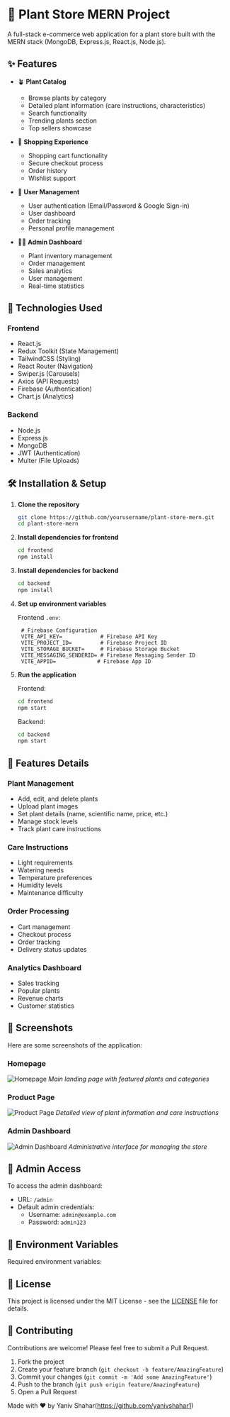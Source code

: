 # 🌿 Plant Store MERN Project

A full-stack e-commerce web application for a plant store built with the MERN stack (MongoDB, Express.js, React.js, Node.js).

## ✨ Features

- 🪴 **Plant Catalog**
  - Browse plants by category
  - Detailed plant information (care instructions, characteristics)
  - Search functionality
  - Trending plants section
  - Top sellers showcase

- 🛒 **Shopping Experience**
  - Shopping cart functionality
  - Secure checkout process
  - Order history
  - Wishlist support

- 👤 **User Management**
  - User authentication (Email/Password & Google Sign-in)
  - User dashboard
  - Order tracking
  - Personal profile management

- 👨‍💼 **Admin Dashboard**
  - Plant inventory management
  - Order management
  - Sales analytics
  - User management
  - Real-time statistics

## 🚀 Technologies Used

### Frontend
- React.js
- Redux Toolkit (State Management)
- TailwindCSS (Styling)
- React Router (Navigation)
- Swiper.js (Carousels)
- Axios (API Requests)
- Firebase (Authentication)
- Chart.js (Analytics)

### Backend
- Node.js
- Express.js
- MongoDB
- JWT (Authentication)
- Multer (File Uploads)

## 🛠️ Installation & Setup

1. **Clone the repository**
   ```bash
   git clone https://github.com/yourusername/plant-store-mern.git
   cd plant-store-mern
   ```

2. **Install dependencies for frontend**
   ```bash
   cd frontend
   npm install
   ```

3. **Install dependencies for backend**
   ```bash
   cd backend
   npm install
   ```

4. **Set up environment variables**
   
   Frontend `.env`:
   ```env
    # Firebase Configuration
    VITE_API_KEY=            # Firebase API Key
    VITE_PROJECT_ID=         # Firebase Project ID
    VITE_STORAGE_BUCKET=     # Firebase Storage Bucket
    VITE_MESSAGING_SENDERID= # Firebase Messaging Sender ID
    VITE_APPID=             # Firebase App ID
    ```


5. **Run the application**

   Frontend:
   ```bash
   cd frontend
   npm start
   ```

   Backend:
   ```bash
   cd backend
   npm start
   ```

## 🌱 Features Details

### Plant Management
- Add, edit, and delete plants
- Upload plant images
- Set plant details (name, scientific name, price, etc.)
- Manage stock levels
- Track plant care instructions

### Care Instructions
- Light requirements
- Watering needs
- Temperature preferences
- Humidity levels
- Maintenance difficulty

### Order Processing
- Cart management
- Checkout process
- Order tracking
- Delivery status updates

### Analytics Dashboard
- Sales tracking
- Popular plants
- Revenue charts
- Customer statistics

## 📱 Screenshots

Here are some screenshots of the application:

### Homepage
![Homepage](path-to-homepage-screenshot.jpg)
*Main landing page with featured plants and categories*

### Product Page
![Product Page](path-to-product-screenshot.jpg)
*Detailed view of plant information and care instructions*

### Admin Dashboard
![Admin Dashboard](path-to-admin-screenshot.jpg)
*Administrative interface for managing the store*

## 🔑 Admin Access

To access the admin dashboard:
- URL: `/admin`
- Default admin credentials:
  - Username: `admin@example.com`
  - Password: `admin123`

## 🔧 Environment Variables

Required environment variables:


## 📄 License

This project is licensed under the MIT License - see the [LICENSE](LICENSE) file for details.

## 👥 Contributing

Contributions are welcome! Please feel free to submit a Pull Request.

1. Fork the project
2. Create your feature branch (`git checkout -b feature/AmazingFeature`)
3. Commit your changes (`git commit -m 'Add some AmazingFeature'`)
4. Push to the branch (`git push origin feature/AmazingFeature`)
5. Open a Pull Request


Made with ❤️ by Yaniv Shahar(https://github.com/yanivshahar1)